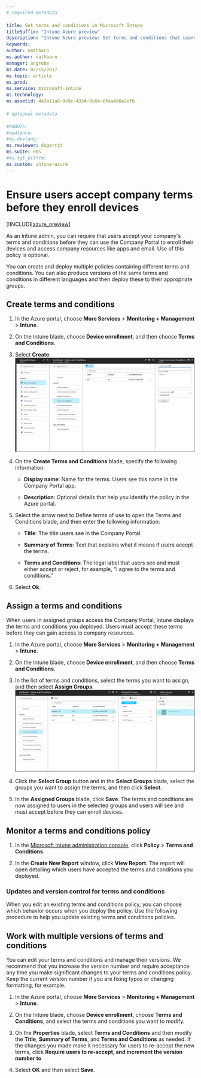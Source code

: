 ```yaml
---
# required metadata

title: Set terms and conditions in Microsoft Intune
titleSuffix: "Intune Azure preview"
description: "Intune Azure preview: Set terms and conditions that users see in the Company Portal for Intune. "
keywords:
author: nathbarn
ms.author: nathbarn
manager: angrobe
ms.date: 02/15/2017
ms.topic: article
ms.prod:
ms.service: microsoft-intune
ms.technology:
ms.assetid: 4a3a11a8-9c0c-4334-8c6b-6fea4d0a2efb

# optional metadata

#ROBOTS:
#audience:
#ms.devlang:
ms.reviewer: dagerrit
ms.suite: ems
#ms.tgt_pltfrm:
ms.custom: intune-azure
---
```


# Ensure users accept company terms before they enroll devices

[!INCLUDE[azure_preview](../includes/azure_preview.md)]

As an Intune admin, you can require that users accept your company's terms and conditions before they can use the Company Portal to enroll their devices and access company resources like apps and email. Use of this policy is optional.

You can create and deploy multiple policies containing different terms and conditions. You can also produce versions of the same terms and conditions in different languages and then deploy these to their appropriate groups.

## Create terms and conditions

1. In the Azure portal, choose **More Services** > **Monitoring + Management** > **Intune**.

2. On the Intune blade, choose **Device enrollment**, and then choose **Terms and Conditions**.

3. Select **Create**.
![Screenshot of the Intune portal showing Create button for terms and conditions](media/terms-create-terms.png)

4. On the **Create Terms and Conditions** blade, specify the following information:

   - **Display name**: Name for the terms. Users see this name in the Company Portal app.

   - **Description**: Optional details that help you identify the policy in the Azure portal.

5. Select the arrow next to Define terms of use to open the Terms and Conditions blade, and then enter the following information:

   - **Title**: The title users see in the Company Portal.

   - **Summary of Terms**: Text that explains what it means if users accept the terms.

   - **Terms and Conditions**: The legal label that users see and must either accept or reject, for example, “I agree to the terms and conditions.”

6. Select **Ok**.


## Assign a terms and conditions

When users in assigned groups access the Company Portal, Intune displays the terms and conditions you deployed. Users must accept these terms before they can gain access to company resources.

1. In the Azure portal, choose **More Services** > **Monitoring + Management** > **Intune**.

2. On the Intune blade, choose **Device enrollment**, and then choose **Terms and Conditions**.

3. In the list of terms and conditions, select the terms you want to assign, and then select **Assign Groups**.
![Screenshot of the Intune portal's Assign Group blade showing Select Group button and Select button for terms and conditions assignment](media/terms-assign-groups.png)

4. Click the **Select Group** button and in the **Select Groups** blade, select the groups you want to assign the terms, and then click **Select**.

5. In the **Assigned Groups** blade, click **Save**.  The terms and conditions are now assigned to users in the selected groups and users will see and must accept before they can enroll devices.

## Monitor a terms and conditions policy

1.  In the [Microsoft Intune administration console](https://manage.microsoft.com), click **Policy** &gt; **Terms and Conditions**.

2.  In the **Create New Report** window, click **View Report**. The report will open detailing which users have accepted the terms and conditions you deployed.

### Updates and version control for terms and conditions
When you edit an existing terms and conditions policy, you can choose which behavior occurs when you deploy the policy. Use the following procedure to help you update existing terms and conditions policies.

## Work with multiple versions of terms and conditions
You can edit your terms and conditions and manage their versions. We recommend that you increase the version number and require acceptance any time you make significant changes to your terms and conditions policy. Keep the current version number if you are fixing typos or changing formatting, for example.

1. In the Azure portal, choose **More Services** > **Monitoring + Management** > **Intune**.

2. On the Intune blade, choose **Device enrollment**,  choose **Terms and Conditions**, and select the terms and conditions you want to modify.

3. On the **Properties** blade, select **Terms and Conditions** and then modify the **Title**, **Summary of Terms**, and **Terms and Conditions** as needed. If the changes you made make it necessary for users to re-accept the new terms, click **Require users to re-accept, and increment the version number to**

4.  Select **OK** and then select **Save**.
